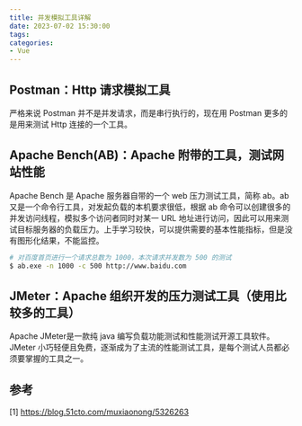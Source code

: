 ```yaml
---
title: 并发模拟工具详解
date: 2023-07-02 15:30:00
tags:
categories:
- Vue
---
```


## Postman：Http 请求模拟工具
严格来说 Postman 并不是并发请求，而是串行执行的，现在用 Postman 更多的是用来测试 Http 连接的一个工具。


## Apache Bench(AB)：Apache 附带的工具，测试网站性能
Apache Bench 是 Apache 服务器自带的一个 web 压力测试工具，简称 ab。ab 又是一个命令行工具，对发起负载的本机要求很低，根据 ab 命令可以创建很多的并发访问线程，模拟多个访问者同时对某一 URL 地址进行访问，因此可以用来测试目标服务器的负载压力。上手学习较快，可以提供需要的基本性能指标，但是没有图形化结果，不能监控。

```sh
# ​对百度首页进行一个请求总数为 1000，本次请求并发数为 500 的测试
$ ​ab.exe -n 1000 -c 500 http://www.baidu.com​
```

## JMeter：Apache 组织开发的压力测试工具（使用比较多的工具）
Apache JMeter是一款纯 java 编写负载功能测试和性能测试开源工具软件。JMeter 小巧轻便且免费，逐渐成为了主流的性能测试工具，是每个测试人员都必须要掌握的工具之一。

## 参考
[1] https://blog.51cto.com/muxiaonong/5326263